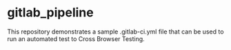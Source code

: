 # gitlab_pipeline
This repository demonstrates a sample .gitlab-ci.yml file that can be used to run an automated test to Cross Browser Testing.
